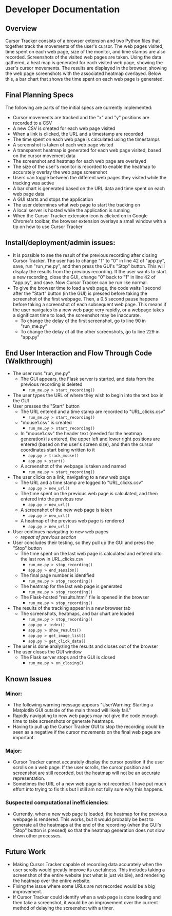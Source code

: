# Developer Documentation


## Overview
Cursor Tracker consists of a browser extension and two Python files that together track the movements of the user's cursor. The web pages visited, time spent on each web page, size of the monitor, and time stamps are also recorded. Screenshots of the visited web pages are taken. Using the data gathered, a heat map is generated for each visited web page, showing the user's cursor movements. The results are displayed in the browser, showing the web page screenshots with the associated heatmap overlayed. Below this, a bar chart that shows the time spent on each web page is generated.


## Final Planning Specs
The following are parts of the initial specs are currently implemented:
- Cursor movements are tracked and the "x" and "y" positions are recorded to a CSV
- A new CSV is created for each web page visited
- When a link is clicked, the URL and a timestamp are recorded
- The time spent on each web page is calculated using the timestamps
- A screenshot is taken of each web page visited
- A transparent heatmap is generated for each web page visited, based on the cursor movement data
- The screenshot and heatmap for each web page are overlayed
- The size of the user's monitor is recorded to enable the heatmap to accurately overlay the web page screenshot
- Users can toggle between the different web pages they visited while the tracking was active
- A bar chart is generated based on the URL data and time spent on each web page data
- A GUI starts and stops the application
- The user determines what web page to start the tracking on
- A local server is hosted while the application is running
- When the Cursor Tracker extension icon is clicked on in Google Chrome's toolbar, the browser extension overlays a small window with a tip on how to use Cursor Tracker


## Install/deployment/admin issues:
- It is possible to see the result of the previous recording after closing Cursor Tracker. The user has to change "1" to "0" in line 42 of "app.py", save, run "run_me.py", and then press the GUI's "Stop" button. This will display the results from the previous recording. If the user wants to start a new recording, close the GUI, change "0" back to "1" in line 42 of "app.py", and save. Now Cursor Tracker can be run like normal.
- To give the browser time to load a web page, the code waits 1 second after the "Start" button (in the GUI) is pressed before taking the screenshot of the first webpage. Then, a 0.5 second pause happens before taking a screenshot of each subsequent web page. This means if the user navigates to a new web page very rapidly, or a webpage takes a significant time to load, the screenshot may be inaccurate.
  - To change the delay of the first screenshot, go to line 90 in "run_me.py"
  - To change the delay of all the other screenshots, go to line 229 in "app.py"


## End User Interaction and Flow Through Code (Walkthrough)
- The user runs "run_me.py"
  - The GUI appears, the Flask server is started, and data from the previous recording is deleted
    - `run_me.py > start_recording()`
- The user types the URL of where they wish to begin into the text box in the GUI
- User presses the "Start" button
	- The URL entered and a time stamp are recorded to "URL_clicks.csv"
		- `run_me.py > start_recording()`
	- "mouse1.csv" is created
		- `run_me.py > start_recording()`
	- In "mouse1.csv" the header text (needed for the heatmap generation) is entered, the upper left and lower right positions are entered (based on the user's screen size), and then the cursor coordinates start being written to it
		- `app.py > track_mouse()`
		- `app.py > start()`
	- A screenshot of the webpage is taken and named
		- `run_me.py > start_recording()`
- The user clicks on a link, navigating to a new web page
	- The URL and a time stamp are logged to "URL_clicks.csv"
		- `app.py > new_url()`
	- The time spent on the previous web page is calculated, and then entered into the previous row
		- `app.py > new_url()`
	- A screenshot of the new web page is taken
		- `app.py > new_url()`
	- A heatmap of the previous web page is rendered
		- `app.py > new_url()`
- User continues navigating to new web pages
	- *repeat of previous section*
- User concludes their testing, so they pull up the GUI and press the "Stop" button
	- The time spent on the last web page is calculated and entered into the last row in URL_clicks.csv
		- `run_me.py > stop_recording()`
		- `app.py > end_session()`
	- The final page number is identified
		- `run_me.py > stop_recording()`
	- The heatmap for the last web page is generated
		- `run_me.py > stop_recording()`
	- The Flask-hosted "results.html" file is opened in the browser
		- `run_me.py > stop_recording()`
- The results of the tracking appear in a new browser tab
	- The screenshots, heatmaps, and bar chart are loaded
		- `run_me.py > stop_recording()`
		- `app.py > index()`
		- `app.py > show_results()`
		- `app.py > get_image_list()`
		- `app.py > get_click_data()`
- The user is done analyzing the results and closes out of the browser
- The user closes the GUI window
	- The Flask server stops and the GUI is closed
		- `run_me.py > on_closing()`


## Known Issues
### Minor:
 - The following warning message appears "UserWarning: Starting a Matplotlib GUI outside of the main thread will likely fail."
 - Rapidly navigating to new web pages may not give the code enough time to take screenshots or generate heatmaps.
 - Having to pull up the Cursor Tracker GUI to stop the recording could be seen as a negative if the cursor movements on the final web page are important.

### Major:
- Cursor Tracker cannot accurately display the cursor position if the user scrolls on a web page. If the user scrolls, the cursor position and screenshot are still recorded, but the heatmap will not be an accurate representation.
- Sometimes the URL of a new web page is not recorded. I have put much effort into trying to fix this but I still am not fully sure why this happens.

### Suspected computational inefficiencies:
- Currently, when a new web page is loaded, the heatmap for the previous webpage is rendered. This works, but it would probably be best to generate all the heatmaps at the end of the recording (when the GUI's "Stop" button is pressed) so that the heatmap generation does not slow down other processes.


## Future Work
- Making Cursor Tracker capable of recording data accurately when the user scrolls would greatly improve its usefulness. This includes taking a screenshot of the entire website (not what is just visible), and rendering the heatmap over the entire website.
- Fixing the issue where some URLs are not recorded would be a big improvement.
- If Cursor Tracker could identify when a web page is done loading and then take a screenshot, it would be an improvement over the current method of delaying the screenshot with a timer.

